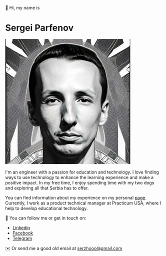 👋 Hi, my name is

# Sergei Parfenov

<img src="https://github.com/P0rt/P0rt/blob/main/gh-ava.jpg" alt="Black and white portrait." width="400">

I'm an engineer with a passion for education and technology. I love finding ways to use technology to enhance the learning experience and make a positive impact. In my free time, I enjoy spending time with my two dogs and exploring all that Serbia has to offer.

You can find information about my experience on my personal [page](http://p0rt.github.io/resume/). Currently, I work as a product technical manager at Practicum USA, where I help to develop educational technology.


🦄 You can follow me or get in touch on:

- [Linkedin](https://www.linkedin.com/in/sergey-p-721b25171/)
- [Facebook](https://www.facebook.com/Duckambition)
- [Telegram](https://t.me/p00rt)

✉️ Or send me a good old email at [serzhooo@gmail.com](mailto:serzhooo@gmail.com)
